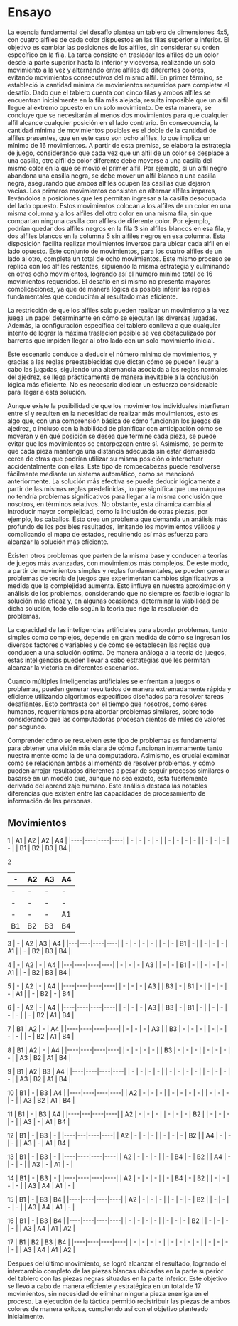 # Ensayo

La esencia fundamental del desafío plantea un tablero de dimensiones 4x5, con cuatro alfiles de cada color dispuestos en las filas superior e inferior. El objetivo es cambiar las posiciones de los alfiles, sin considerar su orden específico en la fila. La tarea consiste en trasladar los alfiles de un color desde la parte superior hasta la inferior y viceversa, realizando un solo movimiento a la vez y alternando entre alfiles de diferentes colores, evitando movimientos consecutivos del mismo alfil.
En primer término, se estableció la cantidad mínima de movimientos requeridos para completar el desafío. Dado que el tablero cuenta con cinco filas y ambos alfiles se encuentran inicialmente en la fila más alejada, resulta imposible que un alfil llegue al extremo opuesto en un solo movimiento. De esta manera, se concluye que se necesitarán al menos dos movimientos para que cualquier alfil alcance cualquier posición en el lado contrario. En consecuencia, la cantidad mínima de movimientos posibles es el doble de la cantidad de alfiles presentes, que en este caso son ocho alfiles, lo que implica un mínimo de 16 movimientos. A partir de esta premisa, se elabora la estrategia de juego, considerando que cada vez que un alfil de un color se desplace a una casilla, otro alfil de color diferente debe moverse a una casilla del mismo color en la que se movió el primer alfil. Por ejemplo, si un alfil negro abandona una casilla negra, se debe mover un alfil blanco a una casilla negra, asegurando que ambos alfiles ocupen las casillas que dejaron vacías.
Los primeros movimientos consisten en alternar alfiles impares, llevándolos a posiciones que les permitan ingresar a la casilla desocupada del lado opuesto. Estos movimientos colocan a los alfiles de un color en una misma columna y a los alfiles del otro color en una misma fila, sin que compartan ninguna casilla con alfiles de diferente color. Por ejemplo, podrían quedar dos alfiles negros en la fila 3 sin alfiles blancos en esa fila, y dos alfiles blancos en la columna 5 sin alfiles negros en esa columna. Esta disposición facilita realizar movimientos inversos para ubicar cada alfil en el lado opuesto. Este conjunto de movimientos, para los cuatro alfiles de un lado al otro, completa un total de ocho movimientos. Este mismo proceso se replica con los alfiles restantes, siguiendo la misma estrategia y culminando en otros ocho movimientos, logrando así el número mínimo total de 16 movimientos requeridos.
El desafío en sí mismo no presenta mayores complicaciones, ya que de manera lógica es posible inferir las reglas fundamentales que conducirán al resultado más eficiente.

La restricción de que los alfiles solo pueden realizar un movimiento a la vez juega un papel determinante en cómo se ejecutan las diversas jugadas. Además, la configuración específica del tablero conlleva a que cualquier intento de lograr la máxima traslación posible se vea obstaculizado por barreras que impiden llegar al otro lado con un solo movimiento inicial.

Este escenario conduce a deducir el número mínimo de movimientos, y gracias a las reglas preestablecidas que dictan cómo se pueden llevar a cabo las jugadas, siguiendo una alternancia asociada a las reglas normales del ajedrez, se llega prácticamente de manera inevitable a la conclusión lógica más eficiente. No es necesario dedicar un esfuerzo considerable para llegar a esta solución.

Aunque existe la posibilidad de que los movimientos individuales interfieran entre sí y resulten en la necesidad de realizar más movimientos, esto es algo que, con una comprensión básica de cómo funcionan los juegos de ajedrez, o incluso con la habilidad de planificar con anticipación cómo se moverán y en qué posición se desea que termine cada pieza, se puede evitar que los movimientos se entorpezcan entre sí. Asimismo, se permite que cada pieza mantenga una distancia adecuada sin estar demasiado cerca de otras que podrían utilizar su misma posición o interactuar accidentalmente con ellas.
Este tipo de rompecabezas puede resolverse fácilmente mediante un sistema automático, como se mencionó anteriormente. La solución más efectiva se puede deducir lógicamente a partir de las mismas reglas predefinidas, lo que significa que una máquina no tendría problemas significativos para llegar a la misma conclusión que nosotros, en términos relativos. No obstante, esta dinámica cambia al introducir mayor complejidad, como la inclusión de otras piezas, por ejemplo, los caballos. Esto crea un problema que demanda un análisis más profundo de los posibles resultados, limitando los movimientos válidos y complicando el mapa de estados, requiriendo así más esfuerzo para alcanzar la solución más eficiente.

Existen otros problemas que parten de la misma base y conducen a teorías de juegos más avanzadas, con movimientos más complejos. De este modo, a partir de movimientos simples y reglas fundamentales, se pueden generar problemas de teoría de juegos que experimentan cambios significativos a medida que la complejidad aumenta. Esto influye en nuestra aproximación y análisis de los problemas, considerando que no siempre es factible lograr la solución más eficaz y, en algunas ocasiones, determinar la viabilidad de dicha solución, todo ello según la teoría que rige la resolución de problemas.

La capacidad de las inteligencias artificiales para abordar problemas, tanto simples como complejos, depende en gran medida de cómo se ingresan los diversos factores o variables y de cómo se establecen las reglas que conducen a una solución óptima. De manera análoga a la teoría de juegos, estas inteligencias pueden llevar a cabo estrategias que les permitan alcanzar la victoria en diferentes escenarios.

Cuando múltiples inteligencias artificiales se enfrentan a juegos o problemas, pueden generar resultados de manera extremadamente rápida y eficiente utilizando algoritmos específicos diseñados para resolver tareas desafiantes. Esto contrasta con el tiempo que nosotros, como seres humanos, requeriríamos para abordar problemas similares, sobre todo considerando que las computadoras procesan cientos de miles de valores por segundo.

Comprender cómo se resuelven este tipo de problemas es fundamental para obtener una visión más clara de cómo funcionan internamente tanto nuestra mente como la de una computadora. Asimismo, es crucial examinar cómo se relacionan ambas al momento de resolver problemas, y cómo pueden arrojar resultados diferentes a pesar de seguir procesos similares o basarse en un modelo que, aunque no sea exacto, está fuertemente derivado del aprendizaje humano. Este análisis destaca las notables diferencias que existen entre las capacidades de procesamiento de información de las personas.

## Movimientos

1
| A1 | A2 | A2 | A4 |
|----|----|----|----|
| -  | -  | -  | -  |
| -  | -  | -  | -  |
| -  | -  | -  | -  |
| B1 | B2 | B3 | B4 |

2 

| -  | A2 | A3 | A4 |
|----|----|----|----|
| -  | -  | -  | -  |
| -  | -  | -  | -  |
| -  | -  | -  | A1 |
| B1 | B2 | B3 | B4 |

3 
| - | A2 | A3 | A4 |
|---|----|----|----|
| - | -  | -  | -  |
| - | -  | B1 | -  |
| - | -  | -  | A1 |
| - | B2 | B3 | B4 |

4
| - | A2 | -  | A4 |
|---|----|----|----|
| - | -  | -  | A3 |
| - | -  | B1 | -  |
| - | -  | -  | A1 |
| - | B2 | B3 | B4 |

5
| -  | A2 | -  | A4 |
|----|----|----|----|
| -  | -  | -  | A3 |
| B3 | -  | B1 | -  |
| -  | -  | -  | A1 |
| -  | B2 | -  | B4 |

6
| -  | A2 | -  | A4 |
|----|----|----|----|
| -  | -  | -  | A3 |
| B3 | -  | B1 | -  |
| -  | -  | -  | -  |
| -  | B2 | A1 | B4 |

7
| B1 | A2 | -  | A4 |
|----|----|----|----|
| -  | -  | -  | A3 |
| B3 | -  | -  | -  |
| -  | -  | -  | -  |
| -  | B2 | A1 | B4 |

8
| B1 | A2 | -  | A4 |
|----|----|----|----|
| -  | -  | -  | -  |
| B3 | -  | -  | -  |
| -  | -  | -  | -  |
| A3 | B2 | A1 | B4 |

9
| B1 | A2 | B3 | A4 |
|----|----|----|----|
| -  | -  | -  | -  |
| -  | -  | -  | -  |
| -  | -  | -  | -  |
| A3 | B2 | A1 | B4 |

10
| B1 | -  | B3 | A4 |
|----|----|----|----|
| A2 | -  | -  | -  |
| -  | -  | -  | -  |
| -  | -  | -  | -  |
| A3 | B2 | A1 | B4 |

11
| B1 | - | B3 | A4 |
|----|---|----|----|
| A2 | - | -  | -  |
| -  | - | -  | B2 |
| -  | - | -  | -  |
| A3 | - | A1 | B4 |

12
| B1 | - | B3 | -  |
|----|---|----|----|
| A2 | - | -  | -  |
| -  | - | -  | B2 |
| A4 | - | -  | -  |
| A3 | - | A1 | B4 |

13
| B1 | -  | B3 | -  |
|----|----|----|----|
| A2 | -  | -  | -  |
| -  | B4 | -  | B2 |
| A4 | -  | -  | -  |
| A3 | -  | A1 | -  |

14
| B1 | -  | B3 | -  |
|----|----|----|----|
| A2 | -  | -  | -  |
| -  | B4 | -  | B2 |
| -  | -  | -  | -  |
| A3 | A4 | A1 | -  |

15
| B1 | -  | B3 | B4 |
|----|----|----|----|
| A2 | -  | -  | -  |
| -  | -  | -  | B2 |
| -  | -  | -  | -  |
| A3 | A4 | A1 | -  |

16
| B1 | -  | B3 | B4 |
|----|----|----|----|
| -  | -  | -  | -  |
| -  | -  | -  | B2 |
| -  | -  | -  | -  |
| A3 | A4 | A1 | A2 |

17
| B1 | B2 | B3 | B4 |
|----|----|----|----|
| -  | -  | -  | -  |
| -  | -  | -  | -  |
| -  | -  | -  | -  |
| A3 | A4 | A1 | A2 |

Despues del último movimiento, se logró alcanzar el resultado, logrando el intercambio completo de las piezas blancas ubicadas en la parte superior del tablero con las piezas negras situadas en la parte inferior. Este objetivo se llevó a cabo de manera eficiente y estratégica en un total de 17 movimientos, sin necesidad de eliminar ninguna pieza enemiga en el proceso. La ejecución de la táctica permitió redistribuir las piezas de ambos colores de manera exitosa, cumpliendo así con el objetivo planteado inicialmente.